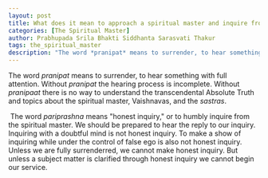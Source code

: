 ```yaml
---
layout: post
title: What does it mean to approach a spiritual master and inquire from him?
categories: [The Spiritual Master]
author: Prabhupada Srila Bhakti Siddhanta Sarasvati Thakur
tags: the_spiritual_master
description: "The word *pranipat* means to surrender, to hear something with full attention. Without *pranipat* the hearing process is incomplete. Without *pranipaat* there is no way to understand the transcendental Absolute Truth and topics about the spiritual master, Vaishnavas, and the *sastras*."
---
```


The word *pranipat* means to surrender, to hear something with full attention. Without *pranipat* the hearing process is incomplete. Without *pranipaat* there is no way to understand the transcendental Absolute Truth and topics about the spiritual master, Vaishnavas, and the *sastras*. 

​	The word *pariprashna* means "honest inquiry," or to humbly inquire from the spiritual master. We should be prepared to hear the reply to our inquiry. Inquiring with a doubtful mind is not honest inquiry. To make a show of inquiring while under the control of false ego is also not honest inquiry. Unless we are fully surrenderred, we cannot make honest inquiry. But unless a subject matter is clarified through honest inquiry we cannot begin our service.















